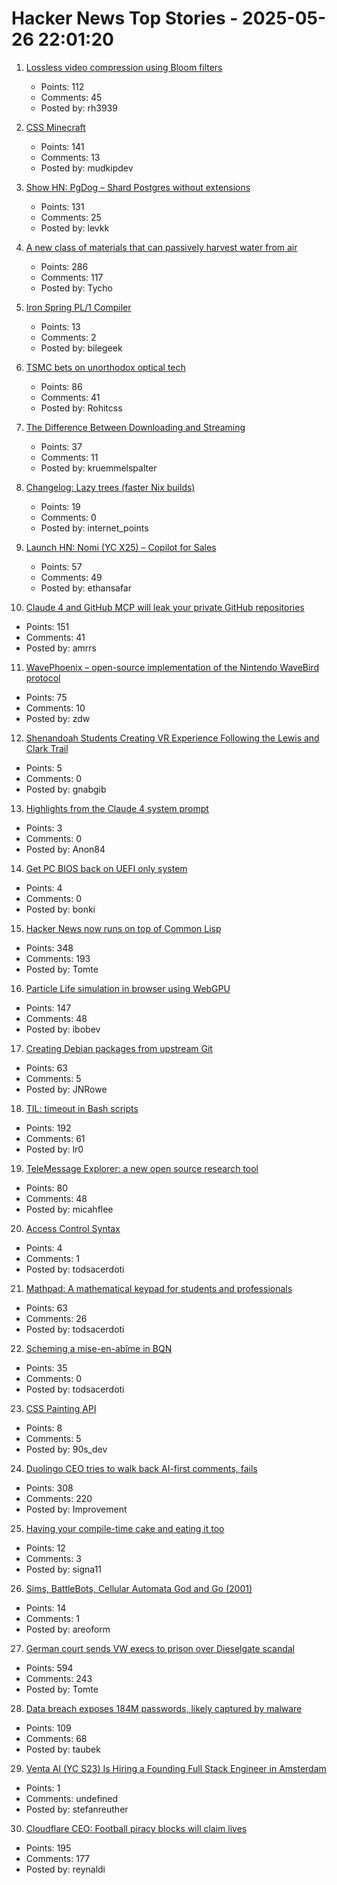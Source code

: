 # Hacker News Top Stories - 2025-05-26 22:01:20

1. [Lossless video compression using Bloom filters](https://github.com/ross39/new_bloom_filter_repo/blob/main/README.md)
   - Points: 112
   - Comments: 45
   - Posted by: rh3939

2. [CSS Minecraft](https://benjaminaster.com/css-minecraft/)
   - Points: 141
   - Comments: 13
   - Posted by: mudkipdev

3. [Show HN: PgDog – Shard Postgres without extensions](https://github.com/pgdogdev/pgdog)
   - Points: 131
   - Comments: 25
   - Posted by: levkk

4. [A new class of materials that can passively harvest water from air](https://blog.seas.upenn.edu/penn-engineers-discover-a-new-class-of-materials-that-passively-harvest-water-from-air/)
   - Points: 286
   - Comments: 117
   - Posted by: Tycho

5. [Iron Spring PL/1 Compiler](http://www.iron-spring.com/)
   - Points: 13
   - Comments: 2
   - Posted by: bilegeek

6. [TSMC bets on unorthodox optical tech](https://spectrum.ieee.org/microled-optical-chiplet)
   - Points: 86
   - Comments: 41
   - Posted by: Rohitcss

7. [The Difference Between Downloading and Streaming](https://danq.me/2025/05/26/downloading-vs-streaming/)
   - Points: 37
   - Comments: 11
   - Posted by: kruemmelspalter

8. [Changelog: Lazy trees (faster Nix builds)](https://determinate.systems/posts/changelog-determinate-nix-352/)
   - Points: 19
   - Comments: 0
   - Posted by: internet_points

9. [Launch HN: Nomi (YC X25) – Copilot for Sales](undefined)
   - Points: 57
   - Comments: 49
   - Posted by: ethansafar

10. [Claude 4 and GitHub MCP will leak your private GitHub repositories](https://twitter.com/lbeurerkellner/status/1926991491735429514)
   - Points: 151
   - Comments: 41
   - Posted by: amrrs

11. [WavePhoenix – open-source implementation of the Nintendo WaveBird protocol](https://github.com/loopj/wavephoenix)
   - Points: 75
   - Comments: 10
   - Posted by: zdw

12. [Shenandoah Students Creating VR Experience Following the Lewis and Clark Trail](https://www.su.edu/blog/2025/05/21/shenandoah-students-creating-vr-experience-that-follows-the-lewis-and-clark-trail/)
   - Points: 5
   - Comments: 0
   - Posted by: gnabgib

13. [Highlights from the Claude 4 system prompt](https://simonwillison.net/2025/May/25/claude-4-system-prompt/)
   - Points: 3
   - Comments: 0
   - Posted by: Anon84

14. [Get PC BIOS back on UEFI only system](https://github.com/FlyGoat/csmwrap)
   - Points: 4
   - Comments: 0
   - Posted by: bonki

15. [Hacker News now runs on top of Common Lisp](https://lisp-journey.gitlab.io/blog/hacker-news-now-runs-on-top-of-common-lisp/)
   - Points: 348
   - Comments: 193
   - Posted by: Tomte

16. [Particle Life simulation in browser using WebGPU](https://lisyarus.github.io/blog/posts/particle-life-simulation-in-browser-using-webgpu.html)
   - Points: 147
   - Comments: 48
   - Posted by: ibobev

17. [Creating Debian packages from upstream Git](https://optimizedbyotto.com/post/debian-packaging-from-git/)
   - Points: 63
   - Comments: 5
   - Posted by: JNRowe

18. [TIL: timeout in Bash scripts](https://heitorpb.github.io/bla/timeout/)
   - Points: 192
   - Comments: 61
   - Posted by: lr0

19. [TeleMessage Explorer: a new open source research tool](https://micahflee.com/telemessage-explorer-a-new-open-source-research-tool/)
   - Points: 80
   - Comments: 48
   - Posted by: micahflee

20. [Access Control Syntax](https://journal.stuffwithstuff.com/2025/05/26/access-control-syntax/)
   - Points: 4
   - Comments: 1
   - Posted by: todsacerdoti

21. [Mathpad: A mathematical keypad for students and professionals](https://github.com/Summa-Cogni/Mathpad)
   - Points: 63
   - Comments: 26
   - Posted by: todsacerdoti

22. [Scheming a mise-en-abîme in BQN](https://panadestein.github.io/blog/posts/si.html#fnr.2)
   - Points: 35
   - Comments: 0
   - Posted by: todsacerdoti

23. [CSS Painting API](https://developer.mozilla.org/en-US/docs/Web/API/CSS_Painting_API)
   - Points: 8
   - Comments: 5
   - Posted by: 90s_dev

24. [Duolingo CEO tries to walk back AI-first comments, fails](https://htxt.co.za/2025/05/duolingo-ceo-tries-to-walk-back-ai-first-comments-fails/)
   - Points: 308
   - Comments: 220
   - Posted by: Improvement

25. [Having your compile-time cake and eating it too](https://0x44.xyz/blog/comptime-1)
   - Points: 12
   - Comments: 3
   - Posted by: signa11

26. [Sims, BattleBots, Cellular Automata God and Go (2001)](https://www.gamestudies.org/0102/pearce/)
   - Points: 14
   - Comments: 1
   - Posted by: areoform

27. [German court sends VW execs to prison over Dieselgate scandal](https://www.politico.eu/article/german-court-vw-execs-prison-dieselgate-scandal-volkswagen-environment-illegal-pollution/)
   - Points: 594
   - Comments: 243
   - Posted by: Tomte

28. [Data breach exposes 184M passwords, likely captured by malware](https://www.zdnet.com/article/massive-data-breach-exposes-184-million-passwords-for-google-microsoft-facebook-and-more/)
   - Points: 109
   - Comments: 68
   - Posted by: taubek

29. [Venta AI (YC S23) Is Hiring a Founding Full Stack Engineer in Amsterdam](https://www.ycombinator.com/companies/venta-ai/jobs/K8m4p6z-founding-full-stack-engineer)
   - Points: 1
   - Comments: undefined
   - Posted by: stefanreuther

30. [Cloudflare CEO: Football piracy blocks will claim lives](https://torrentfreak.com/cloudflare-ceo-football-piracy-blocks-will-claim-lives-i-pray-no-one-dies-250526/)
   - Points: 195
   - Comments: 177
   - Posted by: reynaldi

